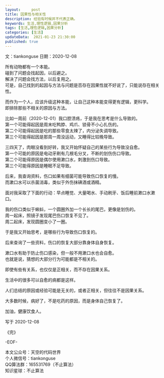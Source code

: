 ```yaml
---   
layout:     post  
title: 因果性与相关性  
description: 经验有时候并不代表正确。   
keywords: 生活,理性逻辑,因果分析  
tags: [生活,理性逻辑,因果分析]    
categories: [生活]  
updateData:  2021-01-23 21:30:00  
published: true  
---  
```


文：tiankonguse
日期：2020-12-08


所有动物都有一个本能。  
碰到了问题会找起因，以后避之。  
解决了问题会找方法，以后复用之。  
可是，自己找到的起因与方法与问题是否存在因果性就不好说了，只能说存在相关性。  



而作为一个人，应该升级这种本能，让自己这种本能变得更有逻辑，更科学。  
即排除那些不相关的原因与方法。  


比如一周前（2020-12-01）我口腔溃疡，于是我在思考是什么导致的。  
第一个可能得起因是周末吃鸭脖、鸡爪、锁骨不小心扎伤的。  
第二个可能得起因是吃的那些零食太辣了，内分泌失调导致。  
第三个可能得起因是那周一周没运动，又睡得比较晚导致。  


三四天了，肉眼没看到好转，我又开始怀疑自己的某些行为导致没自愈。  
第一个可能的原因是电动牙刷有几根毛分叉，不断的划伤伤口导致。  
第二个可能得原因是偶尔使用漱口水，刺激到伤口导致。  
第三个可能得原因是睡眠不足导致。  


后来，我查询资料，伤口如果有细菌可能导致伤口恢复的慢。  
而漱口水可以杀菌消毒，类似于外伤抹碘酒或酒精。  


面对我采取了下面的行动：早点睡觉、大量喝水、手动刷牙、饭后睡前漱口水漱口。  


我的伤口类似于蝌蚪，一个圆圈外加一个长长的尾巴，更像是划伤的。  
周一起床，照镜子发现尾巴伤口恢复不见了。  
周二起床，发现圆圈变小了一圈。  


于是我又开始思考，是哪些行为导致伤口恢复的。  


后来查询了一些资料，伤口的恢复大部分靠身体自身恢复。  


漱口水有助于防止伤口感染，但一般不用漱口水也会自愈。  
也就是说，猜想的大部分行为可能都是不相关的。  


即使有些有关系，也仅仅是正相关，而不存在因果关系。  


生活中的很多可以自愈的病都是这样。  


人们总结的原因或经验可能是无关的，或者正相关，但往往不是因果关系。  


大多数时候，病好了，不是吃药的原因，而是身体自己恢复了。  


加油，健康饮食人。  


写于 2020-12-08

《完》  


-EOF-  



本文公众号：天空的代码世界  
个人微信号：tiankonguse  
QQ算法群：165531769（不止算法）  
知识星球：不止算法  

